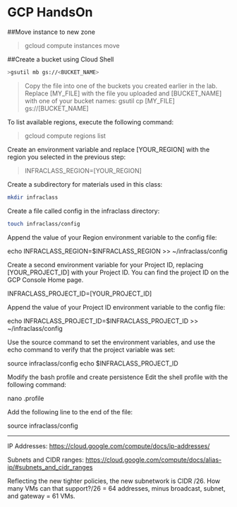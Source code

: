 # GCP HandsOn

##Move instance to new zone
>gcloud compute instances move

##Create a bucket using Cloud Shell
```sh
>gsutil mb gs://<BUCKET_NAME>
```

>Copy the file into one of the buckets you created earlier in the lab. Replace [MY_FILE] with the file you uploaded and [BUCKET_NAME] with one of your bucket names:
>gsutil cp [MY_FILE] gs://[BUCKET_NAME]

To list available regions, execute the following command:
>gcloud compute regions list

Create an environment variable and replace [YOUR_REGION] with the region you selected in the previous step:
>INFRACLASS_REGION=[YOUR_REGION]

Create a subdirectory for materials used in this class:
```sh
mkdir infraclass
```
Create a file called config in the infraclass directory:
```sh
touch infraclass/config
```

Append the value of your Region environment variable to the config file:

echo INFRACLASS_REGION=$INFRACLASS_REGION >> ~/infraclass/config

Create a second environment variable for your Project ID, replacing [YOUR_PROJECT_ID] with your Project ID. You can find the project ID on the GCP Console Home page.

INFRACLASS_PROJECT_ID=[YOUR_PROJECT_ID]

Append the value of your Project ID environment variable to the config file:

echo INFRACLASS_PROJECT_ID=$INFRACLASS_PROJECT_ID >> ~/infraclass/config

Use the source command to set the environment variables, and use the echo command to verify that the project variable was set:

source infraclass/config
echo $INFRACLASS_PROJECT_ID


Modify the bash profile and create persistence
Edit the shell profile with the following command:

nano .profile

Add the following line to the end of the file:

source infraclass/config
***

IP Addresses: https://cloud.google.com/compute/docs/ip-addresses/

Subnets and CIDR ranges: https://cloud.google.com/compute/docs/alias-ip/#subnets_and_cidr_ranges

Reflecting the new tighter policies, the new subnetwork is CIDR /26. How many VMs can that support?/26 = 64 addresses, minus broadcast, subnet, and gateway = 61 VMs.

